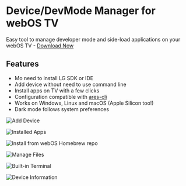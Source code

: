 # Device/DevMode Manager for webOS TV

Easy tool to manage developer mode and side-load applications on your webOS
TV - [Download Now](https://github.com/webosbrew/dev-manager-desktop/releases/latest)

## Features

- Mo need to install LG SDK or IDE
- Add device without need to use command line
- Install apps on TV with a few clicks
- Configuration compatible with [ares-cli](https://github.com/webosose/ares-cli)
- Works on Windows, Linux and macOS (Apple Silicon too!)
- Dark mode follows system preferences

![Add Device](https://user-images.githubusercontent.com/830358/215522596-196d9629-3942-4533-bebb-5a81ba62ebc0.png)

![Installed Apps](https://user-images.githubusercontent.com/830358/215522298-eadebc84-661b-40ad-b6a9-9379710f88dc.png)

![Install from webOS Homebrew repo](https://user-images.githubusercontent.com/830358/215523117-0fdbde24-a503-4eed-8e2f-50a3486ce7f7.png)

![Manage Files](https://user-images.githubusercontent.com/830358/215522354-50997437-e3de-43a9-89cc-52cdaecb0502.png)

![Built-in Terminal](https://user-images.githubusercontent.com/830358/215522468-bc3e4871-01b2-4eed-a8b2-31f683874ba1.png)

![Device Information](https://user-images.githubusercontent.com/830358/215522554-5554a89b-ff3e-455e-8ed7-0f28c03f04a9.png)
